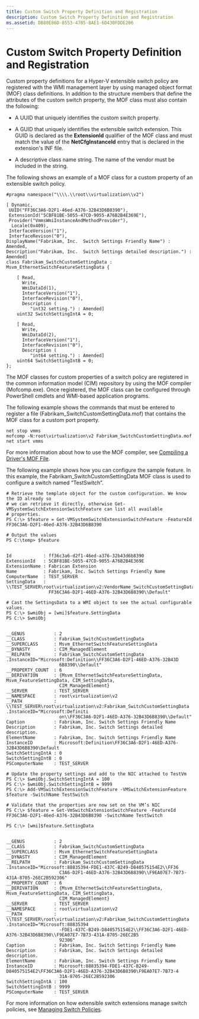 ```yaml
---
title: Custom Switch Property Definition and Registration
description: Custom Switch Property Definition and Registration
ms.assetid: DB80E86D-8553-47B5-8AE1-6D430FDDE206
---
```


# Custom Switch Property Definition and Registration


Custom property definitions for a Hyper-V extensible switch policy are registered with the WMI management layer by using managed object format (MOF) class definitions. In addition to the structure members that define the attributes of the custom switch property, the MOF class must also contain the following:

-   A UUID that uniquely identifies the custom switch property.

-   A GUID that uniquely identifies the extensible switch extension. This GUID is declared as the **ExtensionId** qualifier of the MOF class and must match the value of the **NetCfgInstanceId** entry that is declared in the extension's INF file.

-   A descriptive class name string. The name of the vendor must be included in the string.

The following shows an example of a MOF class for a custom property of an extensible switch policy.

```
#pragma namespace("\\\\.\\root\\virtualization\\v2")

[ Dynamic, 
 UUID("FF36C3A6-D2F1-46ed-A376-32B43D6B8390"),
 ExtensionId("5CBF81BE-5055-47CD-9055-A76B2B4E369E"), 
 Provider("VmmsWmiInstanceAndMethodProvider"), 
  Locale(0x409),
 InterfaceVersion("1"),
 InterfaceRevison("0"),
DisplayName("Fabrikam, Inc.  Switch Settings Friendly Name") : Amended,
Description("Fabrikam, Inc.  Switch Settings detailed description.") : Amended]
class Fabrikam_SwitchCustomSettingData : Msvm_EthernetSwitchFeatureSettingData {
   
    [ Read,
      Write,
      WmiDataId(1),
      InterfaceVersion("1"),
      InterfaceRevision("0"),
      Description (
         "int32 setting.") : Amended]
    uint32 SwitchSettingIntA = 0;

    [ Read,
      Write,
      WmiDataId(2),
      InterfaceVersion("1"),
      InterfaceRevision("0"),
      Description (
         "int64 setting.") : Amended]
    uint64 SwitchSettingIntB = 0;
};
```

The MOF classes for custom properties of a switch policy are registered in the common information model (CIM) repository by using the MOF compiler (Mofcomp.exe). Once registered, the MOF class can be configured through PowerShell cmdlets and WMI-based application programs.

The following example shows the commands that must be entered to register a file (Fabrikam\_SwitchCustomSettingData.mof) that contains the MOF class for a custom port property.

```
net stop vmms
mofcomp -N:root\virtualization\v2 Fabrikam_SwitchCustomSettingData.mof
net start vmms
```

For more information about how to use the MOF compiler, see [Compiling a Driver's MOF File](https://msdn.microsoft.com/library/windows/hardware/ff542012).

The following example shows how you can configure the sample feature. In this example, the Fabrikam\_SwitchCustomSettingData MOF class is used to configure a switch named “TestSwitch”.

```
# Retrieve the template object for the custom configuration. We know the ID already so
# we can retrieve it directly, otherwise Get-VMSystemSwitchExtensionSwitchFeature can list all available
# properties. 
PS C:\> $feature = Get-VMSystemSwitchExtensionSwitchFeature -FeatureId FF36C3A6-D2F1-46ed-A376-32B43D6B8390

# Output the values
PS C:\temp> $feature


Id            : ff36c3a6-d2f1-46ed-a376-32b43d6b8390
ExtensionId   : 5CBF81BE-5055-47CD-9055-A76B2B4E369E
ExtensionName : Fabrican Extension
Name          : Fabrikam, Inc. Switch Settings Friendly Name
ComputerName  : TEST_SERVER
SettingData   : \\TEST_SERVER\root\virtualization\v2:VendorName_SwitchCustomSettingData.InstanceID="Microsoft:Definition\\
                FF36C3A6-D2F1-46ED-A376-32B43D6B8390\\Default"

# Cast the SettingsData to a WMI object to see the actual configurable values. 
PS C:\> $wmiObj = [wmi]$feature.SettingData
PS C:\> $wmiObj


__GENUS           : 2
__CLASS           : Fabrikam_SwitchCustomSettingData 
__SUPERCLASS      : Msvm_EthernetSwitchFeatureSettingData
__DYNASTY         : CIM_ManagedElement
__RELPATH         : Fabrikam_SwitchCustomSettingData .InstanceID="Microsoft:Definition\\FF36C3A6-D2F1-46ED-A376-32B43D
                    6B8390\\Default"
__PROPERTY_COUNT  : 6
__DERIVATION      : {Msvm_EthernetSwitchFeatureSettingData, Msvm_FeatureSettingData, CIM_SettingData,
                    CIM_ManagedElement}
__SERVER          : TEST_SERVER
__NAMESPACE       : root\virtualization\v2
__PATH            : \\TEST_SERVER\root\virtualization\v2:Fabrikam_SwitchCustomSettingData .InstanceID="Microsoft:Definiti
                    on\\FF36C3A6-D2F1-46ED-A376-32B43D6B8390\\Default"
Caption           : Fabrikam, Inc. Switch Settings Friendly Name
Description       : Fabrikam, Inc. Switch Settings detailed description.
ElementName       : Fabrikam, Inc. Switch Settings Friendly Name
InstanceID        : Microsoft:Definition\FF36C3A6-D2F1-46ED-A376-32B43D6B8390\Default
SwitchSettingIntA : 0
SwitchSettingIntB : 0
PSComputerName    : TEST_SERVER

# Update the property settings and add to the NIC attached to TestVm
PS C:\> $wmiObj.SwitchSettingIntA = 100
PS C:\> $wmiObj.SwitchSettingIntB = 9999
PS C:\> Add-VMSwitchExtensionSwitchFeature -VMSwitchExtensionFeature $feature -SwitchName TestSwitch
 
# Validate that the properties are now set on the VM’s NIC
PS C:\> $feature = Get-VmSwitchExtensionSwitchFeature -FeatureId FF36C3A6-D2F1-46ed-A376-32B43D6B8390 -SwitchName TestSwitch

PS C:\> [wmi]$feature.SettingData


__GENUS           : 2
__CLASS           : Fabrikam_SwitchCustomSettingData 
__SUPERCLASS      : Msvm_EthernetSwitchFeatureSettingData
__DYNASTY         : CIM_ManagedElement
__RELPATH         : Fabrikam_SwitchCustomSettingData .InstanceID="Microsoft:88835394-FDE1-437C-B249-D840575154E2\\FF36
                    C3A6-D2F1-46ED-A376-32B43D6B8390\\F9EA07E7-7B73-431A-8705-26EC2B592306"
__PROPERTY_COUNT  : 6
__DERIVATION      : {Msvm_EthernetSwitchFeatureSettingData, Msvm_FeatureSettingData, CIM_SettingData,
                    CIM_ManagedElement}
__SERVER          : TEST_SERVER
__NAMESPACE       : root\virtualization\v2
__PATH            : \\TEST_SERVER\root\virtualization\v2:Fabrikam_SwitchCustomSettingData .InstanceID="Microsoft:88835394
                    -FDE1-437C-B249-D840575154E2\\FF36C3A6-D2F1-46ED-A376-32B43D6B8390\\F9EA07E7-7B73-431A-8705-26EC2B5
                    92306"
Caption           : Fabrikam, Inc. Switch Settings Friendly Name
Description       : Fabrikam, Inc. Switch Settings detailed description.
ElementName       : Fabrikam, Inc. Switch Settings Friendly Name
InstanceID        : Microsoft:88835394-FDE1-437C-B249-D840575154E2\FF36C3A6-D2F1-46ED-A376-32B43D6B8390\F9EA07E7-7B73-4
                    31A-8705-26EC2B592306
SwitchSettingIntA : 100
SwitchSettingIntB : 9999
PSComputerName    : TEST_SERVER
```

For more information on how extensible switch extensions manage switch policies, see [Managing Switch Policies](managing-switch-policies.md).

 

 





